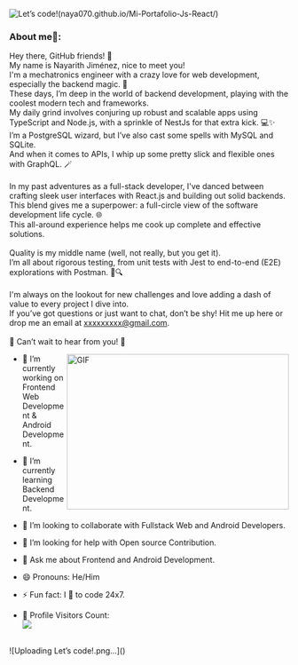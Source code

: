 ![Let’s code!](https://github.com/Naya070/Naya070/assets/80334512/e223f49e-5d13-4bbc-9ff3-ac9096151bcd)(naya070.github.io/Mi-Portafolio-Js-React/)

### About me🧑:
Hey there, GitHub friends! 👋<br/>
My name is Nayarith Jiménez, nice to meet you!<br/>
I'm a mechatronics engineer with a crazy love for web development, especially the backend magic. 🚀<br/>
These days, I’m deep in the world of backend development, playing with the coolest modern tech and frameworks.<br/>
My daily grind involves conjuring up robust and scalable apps using TypeScript and Node.js, with a sprinkle of NestJs for that extra kick. 💻✨ <br/>
I’m a PostgreSQL wizard, but I’ve also cast some spells with MySQL and SQLite. <br/>
And when it comes to APIs, I whip up some pretty slick and flexible ones with GraphQL. 🪄 <br/>
<br/>
In my past adventures as a full-stack developer, I've danced between crafting sleek user interfaces with React.js and building out solid backends.<br/>
This blend gives me a superpower: a full-circle view of the software development life cycle. 🌐 <br/>
This all-around experience helps me cook up complete and effective solutions. <br/>
<br/>
Quality is my middle name (well, not really, but you get it).<br/>
I’m all about rigorous testing, from unit tests with Jest to end-to-end (E2E) explorations with Postman. 🧪🔍<br/>
<br/>
I'm always on the lookout for new challenges and love adding a dash of value to every project I dive into.<br/>
If you’ve got questions or just want to chat, don’t be shy! Hit me up here or drop me an email at xxxxxxxxx@gmail.com.<br/>
<br/>
💌 Can’t wait to hear from you! 💌<br/>

<img align="right" alt="GIF" src="https://owaisnoor.info/blog/wp-content/uploads/2019/03/maxresdefault.jpg" width="400" height="280" />

- 🔭 I’m currently working on Frontend Web Development & Android Development.
- 🌱 I’m currently learning Backend Development.
- 👯 I’m looking to collaborate with Fullstack Web and Android Developers.
- 🤔 I’m looking for help with Open source Contribution.
- 💬 Ask me about Frontend and Android Development.

- 😄 Pronouns: He/Him
- ⚡ Fun fact: I 💖 to code 24x7.
- 🎢 Profile Visitors Count:  
![](https://visitor-badge.glitch.me/badge?page_id=Davekibh.Davekibh)

<br/>
![Uploading Let’s code!.png…]()
